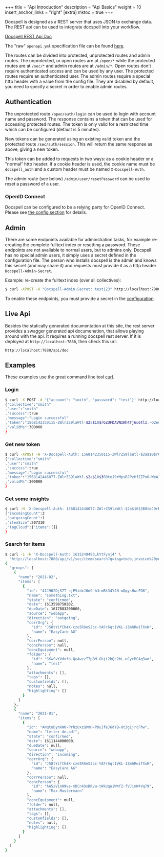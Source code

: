 +++
title = "Api Introduction"
description = "Api Basics"
weight = 10
insert_anchor_links = "right"
[extra]
mktoc = true
+++

Docspell is designed as a REST server that uses JSON to exchange
data. The REST api can be used to integrate docspell into your
workflow.

[Docspell REST Api Doc](/openapi/docspell-openapi.html)

The "raw" `openapi.yml` specification file can be found
[here](/openapi/docspell-openapi.yml).

The routes can be divided into protected, unprotected routes and admin
routes. The unprotected, or open routes are at `/open/*` while the
protected routes are at `/sec/*` and admin routes are at `/admin/*`.
Open routes don't require authenticated access and can be used by any
user. The protected routes require an authenticated user. The admin
routes require a special http header with a value from the config
file. They are disabled by default, you need to specify a secret in
order to enable admin routes.

## Authentication

The unprotected route `/open/auth/login` can be used to login with
account name and password. The response contains a token that can be
used for accessing protected routes. The token is only valid for a
restricted time which can be configured (default is 5 minutes).

New tokens can be generated using an existing valid token and the
protected route `/sec/auth/session`. This will return the same
response as above, giving a new token.

This token can be added to requests in two ways: as a cookie header or
a "normal" http header. If a cookie header is used, the cookie name
must be `docspell_auth` and a custom header must be named
`X-Docspell-Auth`.

The admin route (see below) `/admin/user/resetPassword` can be used to
reset a password of a user.

### OpenID Connect

Docspell can be configured to be a relying party for OpenID Connect.
Please see [the config
section](@/docs/configure/_index.md#openid-connect-oauth2) for
details.


## Admin

There are some endpoints available for adminstration tasks, for
example re-creating the complete fulltext index or resetting a
password. These endpoints are not available to normal users, but to
admins only. Docspell has no special admin users, it simply uses a
secret defined in the configuration file. The person who installs
docspell is the admin and knows this secret (and may share it) and
requests must provide it as a http header `Docspell-Admin-Secret`.

Example: re-create the fulltext index (over all collectives):

``` bash
$ curl -XPOST -H "Docspell-Admin-Secret: test123" http://localhost:7880/api/v1/admin/fts/reIndexAll
```

To enable these endpoints, you must provide a secret in the
[configuration](@/docs/configure/_index.md#admin-endpoint).

## Live Api

Besides the statically generated documentation at this site, the rest
server provides a swagger generated api documenation, that allows
playing around with the api. It requires a running docspell rest
server. If it is deployed at `http://localhost:7880`, then check this
url:

```
http://localhost:7880/api/doc
```

## Examples

These examples use the great command line tool
[curl](https://curl.haxx.se/).

### Login

``` bash
$ curl -X POST -d '{"account": "smith", "password": "test"}' http://localhost:7880/api/v1/open/auth/login
{"collective":"smith"
,"user":"smith"
,"success":true
,"message":"Login successful"
,"token":"1568142350115-ZWlrZS9laWtl-$2a$10$rGZUFDAVNIKh4Tj6u6tlI.-O2euwCvmBT0TlyDmIHR1ZsLQPAI="
,"validMs":300000
}
```

### Get new token

``` bash
$ curl -XPOST -H 'X-Docspell-Auth: 1568142350115-ZWlrZS9laWtl-$2a$10$rGZUFDAVNIKh4Tj6u6tlI.-O2euwCvmBT0TlyDmIHR1ZsLQPAI=' http://localhost:7880/api/v1/sec/auth/session
{"collective":"smith"
,"user":"smith"
,"success":true
,"message":"Login successful"
,"token":"1568142446077-ZWlrZS9laWtl-$2a$10$3B0teJ9rMpsBJPzHfZZPoO-WeA1bkfEONBN8fyzWE8DeaAHtUc="
,"validMs":300000
}
```

### Get some insights

``` bash
$ curl -H 'X-Docspell-Auth: 1568142446077-ZWlrZS9laWtl-$2a$10$3B0teJ9rMpsBJPzHfZZPoO-WeA1bkfEONBN8fyzWE8DeaAHtUc=' http://localhost:7880/api/v1/sec/collective/insights
{"incomingCount":3
,"outgoingCount":1
,"itemSize":207310
,"tagCloud":{"items":[]}
}
```

### Search for items

``` bash
$ curl -i -H 'X-Docspell-Auth: 1615240493…kYtFynj4' \
  'http://localhost:7880/api/v1/sec/item/search?q=tag=todo,invoice%20year:2021'
{
  "groups": [
    {
      "name": "2021-02",
      "items": [
        {
          "id": "41J962DjS7T-sjP9idxJ6o9-hJrmBk34YJN-mQqysHwcFD6",
          "name": "something.txt",
          "state": "confirmed",
          "date": 1613598750202,
          "dueDate": 1617883200000,
          "source": "webapp",
          "direction": "outgoing",
          "corrOrg": {
            "id": "J58tYifCh4X-cze5R8eSJcc-YAFr6qt1VKL-1ZmhRwiTXoH",
            "name": "EasyCare AG"
          },
          "corrPerson": null,
          "concPerson": null,
          "concEquipment": null,
          "folder": {
            "id": "GKwSvYVdvfb-QeAwzzT7pBM-Gbji2hQc2bL-uCyrMCAg3wo",
            "name": "test"
          },
          "attachments": [],
          "tags": [],
          "customfields": [],
          "notes": null,
          "highlighting": []
        }
      ]
    },
    {
      "name": "2021-01",
      "items": [
        {
          "id": "ANqtuDynXWU-PrhzUxzQVmH-PDuJfeJ6dYB-Ut3g1jrcFhw",
          "name": "letter-de.pdf",
          "state": "confirmed",
          "date": 1611144000000,
          "dueDate": null,
          "source": "webapp",
          "direction": "incoming",
          "corrOrg": {
            "id": "J58tYifCh4X-cze5R8eSJcc-YAFr6qt1VKL-1ZmhRwiTXoH",
            "name": "EasyCare AG"
          },
          "corrPerson": null,
          "concPerson": {
            "id": "AA5sV1nH9ve-mDCn4DxDRvu-tWkUquiW4fZ-fVJimW4Vq79",
            "name": "Max Mustermann"
          },
          "concEquipment": null,
          "folder": null,
          "attachments": [],
          "tags": [],
          "customfields": [],
          "notes": null,
          "highlighting": []
        }
      ]
    }
  ]
}
```
